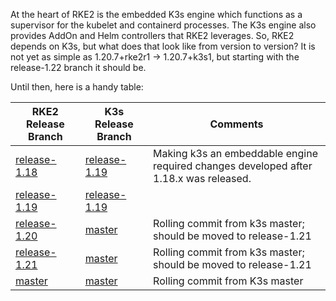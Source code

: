 At the heart of RKE2 is the embedded K3s engine which functions as a
supervisor for the kubelet and containerd processes. The K3s engine also
provides AddOn and Helm controllers that RKE2 leverages. So, RKE2 depends on K3s,
but what does that look like from version to version? It is not yet as simple
as 1.20.7+rke2r1 &rarr; 1.20.7+k3s1, but starting with the release-1.22 branch
it should be.

Until then, here is a handy table:

| RKE2 Release Branch | K3s Release Branch | Comments |
|-------------------------------------------------------------|-----------------------------------------------------------|---|
| [release-1.18](https://github.com/rancher/rke2/tree/release-1.18) | [release-1.19](https://github.com/k3s-io/k3s/tree/release-1.19) | Making k3s an embeddable engine required changes developed after 1.18.x was released. |
| [release-1.19](https://github.com/rancher/rke2/tree/release-1.19) | [release-1.19](https://github.com/k3s-io/k3s/tree/release-1.19) |   |
| [release-1.20](https://github.com/rancher/rke2/tree/release-1.20) | [master](https://github.com/k3s-io/k3s/tree/master) | Rolling commit from k3s master; should be moved to release-1.21 |
| [release-1.21](https://github.com/rancher/rke2/tree/release-1.21) | [master](https://github.com/k3s-io/k3s/tree/master) | Rolling commit from k3s master; should be moved to release-1.21 |
| [master](https://github.com/rancher/rke2/tree/master) | [master](https://github.com/k3s-io/k3s/tree/release-1.21) | Rolling commit from K3s master |
